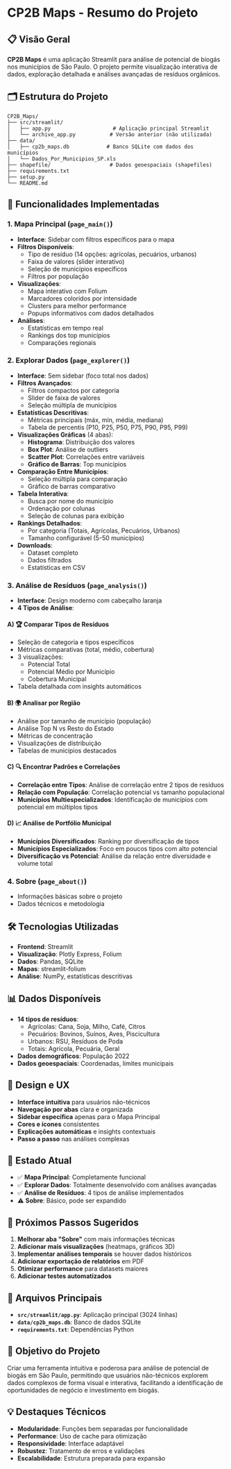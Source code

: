 # CP2B Maps - Resumo do Projeto

## 📋 Visão Geral
**CP2B Maps** é uma aplicação Streamlit para análise de potencial de biogás nos municípios de São Paulo. O projeto permite visualização interativa de dados, exploração detalhada e análises avançadas de resíduos orgânicos.

## 🗂️ Estrutura do Projeto
```
CP2B_Maps/
├── src/streamlit/
│   ├── app.py                    # Aplicação principal Streamlit
│   └── archive_app.py           # Versão anterior (não utilizada)
├── data/
│   ├── cp2b_maps.db            # Banco SQLite com dados dos municípios
│   └── Dados_Por_Municipios_SP.xls
├── shapefile/                   # Dados geoespaciais (shapefiles)
├── requirements.txt
├── setup.py
└── README.md
```

## 🎯 Funcionalidades Implementadas

### 1. **Mapa Principal** (`page_main()`)
- **Interface**: Sidebar com filtros específicos para o mapa
- **Filtros Disponíveis**:
  - Tipo de resíduo (14 opções: agrícolas, pecuários, urbanos)
  - Faixa de valores (slider interativo)
  - Seleção de municípios específicos
  - Filtros por população
- **Visualizações**:
  - Mapa interativo com Folium
  - Marcadores coloridos por intensidade
  - Clusters para melhor performance
  - Popups informativos com dados detalhados
- **Análises**:
  - Estatísticas em tempo real
  - Rankings dos top municípios
  - Comparações regionais

### 2. **Explorar Dados** (`page_explorer()`)
- **Interface**: Sem sidebar (foco total nos dados)
- **Filtros Avançados**:
  - Filtros compactos por categoria
  - Slider de faixa de valores
  - Seleção múltipla de municípios
- **Estatísticas Descritivas**:
  - Métricas principais (máx, mín, média, mediana)
  - Tabela de percentis (P10, P25, P50, P75, P90, P95, P99)
- **Visualizações Gráficas** (4 abas):
  - **Histograma**: Distribuição dos valores
  - **Box Plot**: Análise de outliers
  - **Scatter Plot**: Correlações entre variáveis
  - **Gráfico de Barras**: Top municípios
- **Comparação Entre Municípios**:
  - Seleção múltipla para comparação
  - Gráfico de barras comparativo
- **Tabela Interativa**:
  - Busca por nome do município
  - Ordenação por colunas
  - Seleção de colunas para exibição
- **Rankings Detalhados**:
  - Por categoria (Totais, Agrícolas, Pecuários, Urbanos)
  - Tamanho configurável (5-50 municípios)
- **Downloads**:
  - Dataset completo
  - Dados filtrados
  - Estatísticas em CSV

### 3. **Análise de Resíduos** (`page_analysis()`)
- **Interface**: Design moderno com cabeçalho laranja
- **4 Tipos de Análise**:

#### A) 🏆 Comparar Tipos de Resíduos
- Seleção de categoria e tipos específicos
- Métricas comparativas (total, médio, cobertura)
- 3 visualizações:
  - Potencial Total
  - Potencial Médio por Município
  - Cobertura Municipal
- Tabela detalhada com insights automáticos

#### B) 🌍 Analisar por Região
- Análise por tamanho de município (população)
- Análise Top N vs Resto do Estado
- Métricas de concentração
- Visualizações de distribuição
- Tabelas de municípios destacados

#### C) 🔍 Encontrar Padrões e Correlações
- **Correlação entre Tipos**: Análise de correlação entre 2 tipos de resíduos
- **Relação com População**: Correlação potencial vs tamanho populacional
- **Municípios Multiespecializados**: Identificação de municípios com potencial em múltiplos tipos

#### D) 📈 Análise de Portfólio Municipal
- **Municípios Diversificados**: Ranking por diversificação de tipos
- **Municípios Especializados**: Foco em poucos tipos com alto potencial
- **Diversificação vs Potencial**: Análise da relação entre diversidade e volume total

### 4. **Sobre** (`page_about()`)
- Informações básicas sobre o projeto
- Dados técnicos e metodologia

## 🛠️ Tecnologias Utilizadas
- **Frontend**: Streamlit
- **Visualização**: Plotly Express, Folium
- **Dados**: Pandas, SQLite
- **Mapas**: streamlit-folium
- **Análise**: NumPy, estatísticas descritivas

## 📊 Dados Disponíveis
- **14 tipos de resíduos**:
  - Agrícolas: Cana, Soja, Milho, Café, Citros
  - Pecuários: Bovinos, Suínos, Aves, Piscicultura
  - Urbanos: RSU, Resíduos de Poda
  - Totais: Agrícola, Pecuária, Geral
- **Dados demográficos**: População 2022
- **Dados geoespaciais**: Coordenadas, limites municipais

## 🎨 Design e UX
- **Interface intuitiva** para usuários não-técnicos
- **Navegação por abas** clara e organizada
- **Sidebar específica** apenas para o Mapa Principal
- **Cores e ícones** consistentes
- **Explicações automáticas** e insights contextuais
- **Passo a passo** nas análises complexas

## 🔧 Estado Atual
- ✅ **Mapa Principal**: Completamente funcional
- ✅ **Explorar Dados**: Totalmente desenvolvido com análises avançadas
- ✅ **Análise de Resíduos**: 4 tipos de análise implementados
- ⚠️ **Sobre**: Básico, pode ser expandido

## 🚀 Próximos Passos Sugeridos
1. **Melhorar aba "Sobre"** com mais informações técnicas
2. **Adicionar mais visualizações** (heatmaps, gráficos 3D)
3. **Implementar análises temporais** se houver dados históricos
4. **Adicionar exportação de relatórios** em PDF
5. **Otimizar performance** para datasets maiores
6. **Adicionar testes automatizados**

## 📁 Arquivos Principais
- **`src/streamlit/app.py`**: Aplicação principal (3024 linhas)
- **`data/cp2b_maps.db`**: Banco de dados SQLite
- **`requirements.txt`**: Dependências Python

## 🎯 Objetivo do Projeto
Criar uma ferramenta intuitiva e poderosa para análise de potencial de biogás em São Paulo, permitindo que usuários não-técnicos explorem dados complexos de forma visual e interativa, facilitando a identificação de oportunidades de negócio e investimento em biogás.

## 💡 Destaques Técnicos
- **Modularidade**: Funções bem separadas por funcionalidade
- **Performance**: Uso de cache para otimização
- **Responsividade**: Interface adaptável
- **Robustez**: Tratamento de erros e validações
- **Escalabilidade**: Estrutura preparada para expansão
